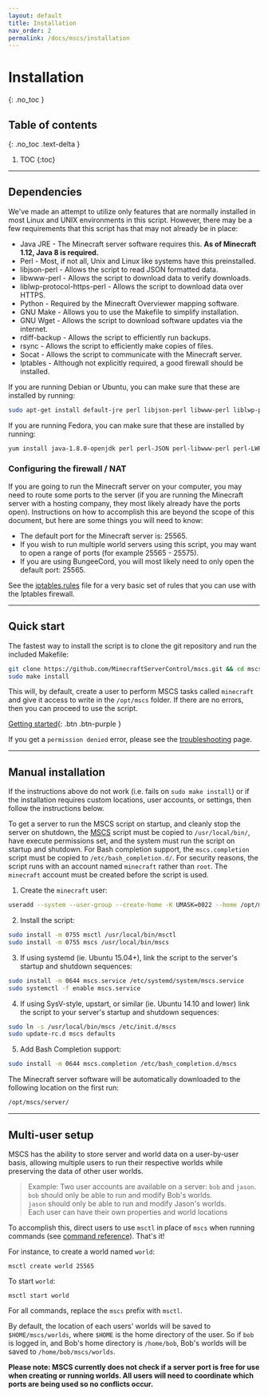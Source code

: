```yaml
---
layout: default
title: Installation
nav_order: 2
permalink: /docs/mscs/installation
---
```


# Installation
{: .no_toc }

## Table of contents
{: .no_toc .text-delta }

1. TOC
{:toc}

---

## Dependencies
We've made an attempt to utilize only features that are normally installed in
most Linux and UNIX environments in this script. However, there may be a few
requirements that this script has that may not already be in place:


* Java JRE                   - The Minecraft server software requires this. 
                               **As of Minecraft 1.12, Java 8 is required.**
* Perl                       - Most, if not all, Unix and Linux like systems
                               have this preinstalled.
* libjson-perl               - Allows the script to read JSON formatted data.
* libwww-perl                - Allows the script to download data to verify
                               downloads.
* liblwp-protocol-https-perl - Allows the script to download data over HTTPS.
* Python                     - Required by the Minecraft Overviewer mapping
                               software.
* GNU Make                   - Allows you to use the Makefile to simplify
                               installation.
* GNU Wget                   - Allows the script to download software updates
                               via the internet.
* rdiff-backup               - Allows the script to efficiently run backups.
* rsync                      - Allows the script to efficiently make copies of
                               files.
* Socat                      - Allows the script to communicate with the
                               Minecraft server.
* Iptables                   - Although not explicitly required, a good
                               firewall should be installed.


If you are running Debian or Ubuntu, you can make sure that these are
installed by running:
```bash
sudo apt-get install default-jre perl libjson-perl libwww-perl liblwp-protocol-https-perl python make wget git rdiff-backup rsync socat iptables
```
If you are running Fedora, you can make sure that these are
installed by running:
```bash
yum install java-1.8.0-openjdk perl perl-JSON perl-libwww-perl perl-LWP-Protocol-https python make wget git rdiff-backup rsync socat iptables sudo procps which
```

### Configuring the firewall / NAT
If you are going to run the Minecraft server on your computer, you may need to route some ports to the server (if you are running the Minecraft server with a hosting company, they most likely already have the ports open). Instructions on how to accomplish this are beyond the scope of this document, but here are some things you will need to know:

* The default port for the Minecraft server is: 25565.
* If you wish to run multiple world servers using this script, you may want to open a range of ports (for example 25565 - 25575).
* If you are using BungeeCord, you will most likely need to only open the default port: 25565.

See the [iptables.rules](https://github.com/MinecraftServerControl/mscs/blob/master/iptables.rules) file for a very basic set of rules that you can use with the Iptables firewall.

---

## Quick start 
The fastest way to install the script is to clone the git repository and run the included Makefile:
```bash
git clone https://github.com/MinecraftServerControl/mscs.git && cd mscs
sudo make install
```
This will, by default, create a user to perform MSCS tasks 
called `minecraft` and give it access to write in the `/opt/mscs` folder.
If there are no errors, then you can proceed to use the script. 

[Getting started](https://minecraftservercontrol.github.io/docs/mscs/getting-started){: .btn .btn-purple }

If you get a `permission denied` error, please see the [troubleshooting](https://minecraftservercontrol.github.io/docs/mscs/troubleshooting-issues) page.

---

## Manual installation
If the instructions above do not work (i.e. fails on `sudo make install`) or if the installation requires custom locations, user accounts, or settings, then follow the instructions below.

To get a server to run the MSCS script on startup, and cleanly stop the server on shutdown, the [MSCS](https://github.com/MinecraftServerControl/mscs/blob/master/mscs) script must be copied to `/usr/local/bin/`, have execute permissions set, and the system must run the script on startup and shutdown. For Bash completion support, the `mscs.completion` script must be copied to `/etc/bash_completion.d/`. For security reasons, the script runs with an account named `minecraft` rather than `root`. The `minecraft` account must be created before the script is used.

1. Create the `minecraft` user:
```bash
useradd --system --user-group --create-home -K UMASK=0022 --home /opt/mscs minecraft
```

2. Install the script:
```bash
sudo install -m 0755 msctl /usr/local/bin/msctl
sudo install -m 0755 mscs /usr/local/bin/mscs
```

3. If using systemd (ie. Ubuntu 15.04+), link the script to the server's startup and shutdown sequences:
```bash
sudo install -m 0644 mscs.service /etc/systemd/system/mscs.service
sudo systemctl -f enable mscs.service
```

4. If using SysV-style, upstart, or similar (ie. Ubuntu 14.10 and lower) link the script to your server's startup and shutdown   sequences:
```bash
sudo ln -s /usr/local/bin/mscs /etc/init.d/mscs
sudo update-rc.d mscs defaults
```

5. Add Bash Completion support:
```bash
sudo install -m 0644 mscs.completion /etc/bash_completion.d/mscs
```

The Minecraft server software will be automatically downloaded to the following location on the first run:
```bash
/opt/mscs/server/
```

---

## Multi-user setup
MSCS has the ability to store server and world data on a user-by-user basis, allowing multiple users to run their respective worlds while preserving the data of other user worlds.

> Example: Two user accounts are available on a server: `bob` and `jason`.  
  `bob` should only be able to run and modify Bob's worlds.  
  `jason` should only be able to run and modify Jason's worlds.  
  Each user can have their own properties and world locations

To accomplish this, direct users to use `msctl` in place of `mscs` when running commands (see [command reference](https://minecraftservercontrol.github.io/docs/mscs/command-reference)). That's it!

For instance, to create a world named `world`:

    msctl create world 25565

To start `world`:

    msctl start world

For all commands, replace the `mscs` prefix with `msctl`.

By default, the location of each users' worlds will be saved to `$HOME/mscs/worlds`, where `$HOME` is the home directory of the user. So if `bob` is logged in, and Bob's home directory is `/home/bob`, Bob's worlds will be saved to `/home/bob/mscs/worlds`.

**Please note: MSCS currently does not check if a server port is free for use when creating or running worlds. All users will need to coordinate which ports are being used so no conflicts occur.**
